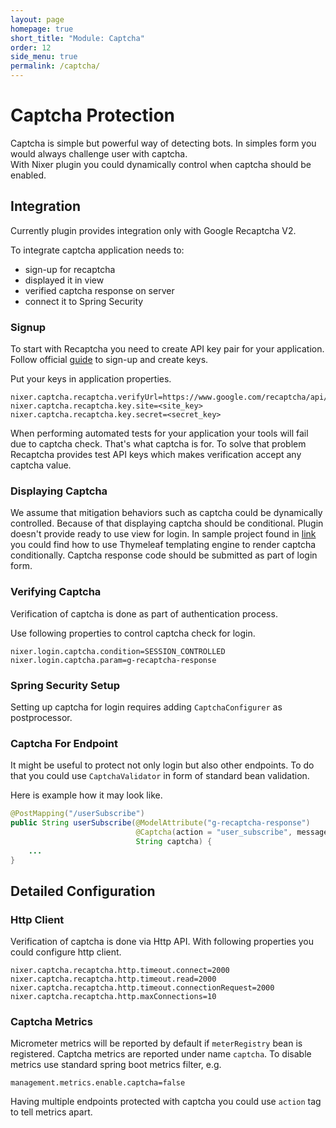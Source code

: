 ```yaml
---
layout: page
homepage: true
short_title: "Module: Captcha"
order: 12
side_menu: true
permalink: /captcha/
---
```


# Captcha Protection

Captcha is simple but powerful way of detecting bots. In simples form you would always challenge user with captcha.  
With Nixer plugin you could dynamically control when captcha should be enabled. 

## Integration
Currently plugin provides integration only with Google Recaptcha V2.

To integrate captcha application needs to:
 - sign-up for recaptcha
 - displayed it in view
 - verified captcha response on server
 - connect it to Spring Security

### Signup
To start with Recaptcha you need to create API key pair for your application.
Follow official [guide](https://developers.google.com/recaptcha/intro) to sign-up and create keys.

Put your keys in application properties.

```properties
nixer.captcha.recaptcha.verifyUrl=https://www.google.com/recaptcha/api/siteverify
nixer.captcha.recaptcha.key.site=<site_key>
nixer.captcha.recaptcha.key.secret=<secret_key>
```

When performing automated tests for your application your tools will fail due to captcha check. That's what captcha is for.
To solve that problem Recaptcha provides test API keys which makes verification accept any captcha value.   

### Displaying Captcha
We assume that mitigation behaviors such as captcha could be dynamically controlled. Because of that displaying captcha should be conditional.
Plugin doesn't provide ready to use view for login.
In sample project found in [link](../samples/example) you could find how to use Thymeleaf templating engine to render captcha conditionally. 
Captcha response code should be submitted as part of login form. 

### Verifying Captcha
Verification of captcha is done as part of authentication process. 

Use following properties to control captcha check for login.

```properties
nixer.login.captcha.condition=SESSION_CONTROLLED
nixer.login.captcha.param=g-recaptcha-response
```

### Spring Security Setup

Setting up captcha for login requires adding `CaptchaConfigurer` as postprocessor.

### Captcha For Endpoint
It might be useful to protect not only login but also other endpoints. To do that you could use `CaptchaValidator` in form of standard 
bean validation.  

Here is example how it may look like.

```java
@PostMapping("/userSubscribe")
public String userSubscribe(@ModelAttribute("g-recaptcha-response") 
                            @Captcha(action = "user_subscribe", message = "Captcha error") 
                            String captcha) {
    ...
}
```

## Detailed Configuration
### Http Client
Verification of captcha is done via Http API. With following properties you could configure http client. 

```properties
nixer.captcha.recaptcha.http.timeout.connect=2000
nixer.captcha.recaptcha.http.timeout.read=2000
nixer.captcha.recaptcha.http.timeout.connectionRequest=2000
nixer.captcha.recaptcha.http.maxConnections=10
```

### Captcha Metrics
Micrometer metrics will be reported by default if `meterRegistry` bean is registered. 
Captcha metrics are reported under name `captcha`. 
To disable metrics use standard spring boot metrics filter, e.g.

```properties
management.metrics.enable.captcha=false
```

Having multiple endpoints protected with captcha you could use `action` tag to tell metrics apart.
